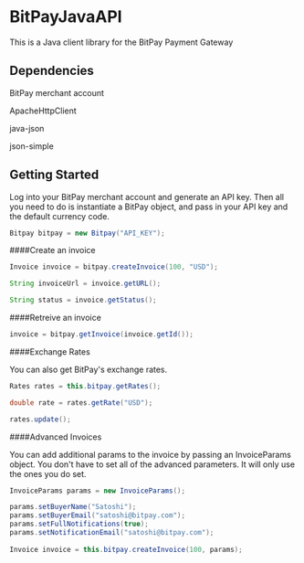 BitPayJavaAPI
=============

This is a Java client library for the BitPay Payment Gateway

Dependencies
------------
BitPay merchant account

ApacheHttpClient

java-json

json-simple

Getting Started
---------------

Log into your BitPay merchant account and generate an API key. Then all you need to do is instantiate a BitPay object, and pass in your API key and the default currency code.

```java
Bitpay bitpay = new Bitpay("API_KEY");
```

####Create an invoice
```java
Invoice invoice = bitpay.createInvoice(100, "USD");

String invoiceUrl = invoice.getURL();

String status = invoice.getStatus();
```

####Retreive an invoice
```java
invoice = bitpay.getInvoice(invoice.getId());
```
####Exchange Rates

You can also get BitPay's exchange rates.
```java
Rates rates = this.bitpay.getRates();

double rate = rates.getRate("USD");

rates.update();
```
####Advanced Invoices

You can add additional params to the invoice by passing an InvoiceParams object. You don't have to set all of the advanced parameters. It will only use the ones you do set.
```java
InvoiceParams params = new InvoiceParams();

params.setBuyerName("Satoshi");
params.setBuyerEmail("satoshi@bitpay.com");
params.setFullNotifications(true);
params.setNotificationEmail("satoshi@bitpay.com");
		
Invoice invoice = this.bitpay.createInvoice(100, params);
```
